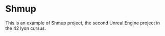 # Shmup
This is an example of Shmup project, the second Unreal Engine project in the 42 lyon cursus.
